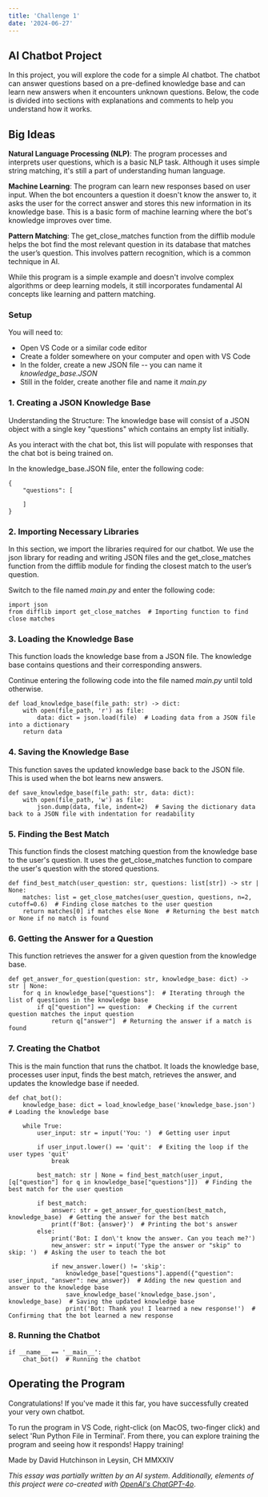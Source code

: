 ```yaml
---
title: 'Challenge 1'
date: '2024-06-27'
---
```


## AI Chatbot Project

In this project, you will explore the code for a simple AI chatbot. The chatbot can answer questions based on a pre-defined knowledge base and can learn new answers when it encounters unknown questions. Below, the code is divided into sections with explanations and comments to help you understand how it works.

## Big Ideas

**Natural Language Processing (NLP)**: The program processes and interprets user questions, which is a basic NLP task. Although it uses simple string matching, it's still a part of understanding human language.

**Machine Learning**: The program can learn new responses based on user input. When the bot encounters a question it doesn't know the answer to, it asks the user for the correct answer and stores this new information in its knowledge base. This is a basic form of machine learning where the bot's knowledge improves over time.

**Pattern Matching**: The get_close_matches function from the difflib module helps the bot find the most relevant question in its database that matches the user’s question. This involves pattern recognition, which is a common technique in AI.

While this program is a simple example and doesn't involve complex algorithms or deep learning models, it still incorporates fundamental AI concepts like learning and pattern matching.

### Setup

You will need to:

- Open VS Code or a similar code editor
- Create a folder somewhere on your computer and open with VS Code
- In the folder, create a new JSON file -- you can name it *knowledge_base.JSON*
- Still in the folder, create another file and name it *main.py*

### 1. Creating a JSON Knowledge Base

Understanding the Structure: The knowledge base will consist of a JSON object with a single key "questions" which contains an empty list initially.

As you interact with the chat bot, this list will populate with responses that the chat bot is being trained on.

In the knowledge_base.JSON file, enter the following code:

    {
        "questions": [
            
        ]
    }

### 2. Importing Necessary Libraries

In this section, we import the libraries required for our chatbot. We use the json library for reading and writing JSON files and the get_close_matches function from the difflib module for finding the closest match to the user’s question.

Switch to the file named *main.py* and enter the following code:

    import json
    from difflib import get_close_matches  # Importing function to find close matches

### 3. Loading the Knowledge Base

This function loads the knowledge base from a JSON file. The knowledge base contains questions and their corresponding answers.

Continue entering the following code into the file named *main.py* until told otherwise.

    def load_knowledge_base(file_path: str) -> dict: 
        with open(file_path, 'r') as file:
            data: dict = json.load(file)  # Loading data from a JSON file into a dictionary
        return data

### 4. Saving the Knowledge Base

This function saves the updated knowledge base back to the JSON file. This is used when the bot learns new answers.

    def save_knowledge_base(file_path: str, data: dict):
        with open(file_path, 'w') as file:
            json.dump(data, file, indent=2)  # Saving the dictionary data back to a JSON file with indentation for readability

### 5. Finding the Best Match

This function finds the closest matching question from the knowledge base to the user's question. It uses the get_close_matches function to compare the user's question with the stored questions.

    def find_best_match(user_question: str, questions: list[str]) -> str | None:
        matches: list = get_close_matches(user_question, questions, n=2, cutoff=0.6)  # Finding close matches to the user question
        return matches[0] if matches else None  # Returning the best match or None if no match is found

### 6. Getting the Answer for a Question

This function retrieves the answer for a given question from the knowledge base.

    def get_answer_for_question(question: str, knowledge_base: dict) -> str | None:
        for q in knowledge_base["questions"]:  # Iterating through the list of questions in the knowledge base
            if q["question"] == question:  # Checking if the current question matches the input question
                return q["answer"]  # Returning the answer if a match is found

### 7. Creating the Chatbot


This is the main function that runs the chatbot. It loads the knowledge base, processes user input, finds the best match, retrieves the answer, and updates the knowledge base if needed.

    def chat_bot():
        knowledge_base: dict = load_knowledge_base('knowledge_base.json')  # Loading the knowledge base

        while True:
            user_input: str = input('You: ')  # Getting user input

            if user_input.lower() == 'quit':  # Exiting the loop if the user types 'quit'
                break

            best_match: str | None = find_best_match(user_input, [q["question"] for q in knowledge_base["questions"]])  # Finding the best match for the user question

            if best_match:
                answer: str = get_answer_for_question(best_match, knowledge_base)  # Getting the answer for the best match
                print(f'Bot: {answer}')  # Printing the bot's answer
            else:
                print('Bot: I don\'t know the answer. Can you teach me?')
                new_answer: str = input('Type the answer or "skip" to skip: ')  # Asking the user to teach the bot

                if new_answer.lower() != 'skip':
                    knowledge_base["questions"].append({"question": user_input, "answer": new_answer})  # Adding the new question and answer to the knowledge base
                    save_knowledge_base('knowledge_base.json', knowledge_base)  # Saving the updated knowledge base
                    print('Bot: Thank you! I learned a new response!')  # Confirming that the bot learned a new response

### 8. Running the Chatbot

    if __name__ == '__main__':
        chat_bot()  # Running the chatbot

## Operating the Program

Congratulations! If you've made it this far, you have successfully created your very own chatbot.

To run the program in VS Code, right-click (on MacOS, two-finger click) and select 'Run Python File in Terminal'. From there, you can explore training the program and seeing how it responds! Happy training!


Made by David Hutchinson in Leysin, CH
MMXXIV



*This essay was partially written by an AI system. Additionally, elements of this project were co-created with [OpenAI's ChatGPT-4o](https://openai.com/index/hello-gpt-4o/)*.